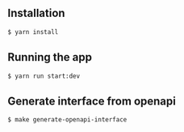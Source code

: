 ## Installation

```bash
$ yarn install
```

## Running the app

```bash
$ yarn run start:dev
```

## Generate interface from openapi

```bash
$ make generate-openapi-interface
```
